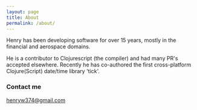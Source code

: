 ```yaml
---
layout: page
title: About
permalink: /about/
---
```


Henry has been developing software for over 15 years, mostly in the financial and aerospace domains. 

He is a contributor to Clojurescript (the compiler) and had many PR's accepted elsewhere. Recently he has co-authored the first cross-platform Clojure(Script) date/time library 'tick'.

### Contact me

[henryw374@gmail.com](mailto:henryw374@gmail.com)
